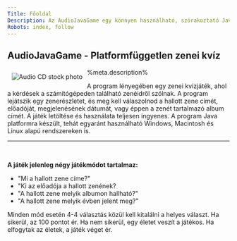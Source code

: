 ```yaml
---
Title: Főoldal
Description: Az AudioJavaGame egy könnyen használható, szórakoztató Java alapú zenei kvízjáték. A játék a saját média állományaid felhasználásával tesz fel kérdéseket kedvenc zenéidről.
Robots: index, follow
---
```


##  AudioJavaGame - Platformfüggetlen zenei kvíz

<img src="%base_url%/img/disc.jpg" alt="Audio CD stock photo" align="left" style="margin: 10px">

%meta.description% <!-- replaced by the above Description meta header -->

A program lényegében egy zenei kvízjáték, ahol a kérdések a számítógépeden található zenéidről szólnak.
A program lejátszik egy zenerészletet, és meg kell válaszolnod a hallott zene címét, előadóját, 
megjelenésének dátumát, vagy éppen a zenét tartalmazó album címét.
A játék letöltése és használata teljesen ingyenes. A program Java platformra készült,
tehát egyaránt használható Windows, Macintosh és Linux alapú rendszereken is.
</p>

<hr />
<br />

<strong> A játék jelenleg négy játékmódot tartalmaz: </strong>
<ul>
	<li> "Mi a hallott zene címe?" </li>
	<li> "Ki az előadója a hallott zenének? </li>
	<li> "A hallott zene melyik albumon hallható?" </li>
	<li> "A hallott zene melyik évben jelent meg?" </li>
</ul>

Minden mód esetén 4-4 választás közül kell kitalálni a helyes választ. 
Ha sikerül, az 100 pontot ér.
Ha nem sikerül, egy életet veszít a játékos. 
Ha elfogytak az életek, a játék véget ér.

